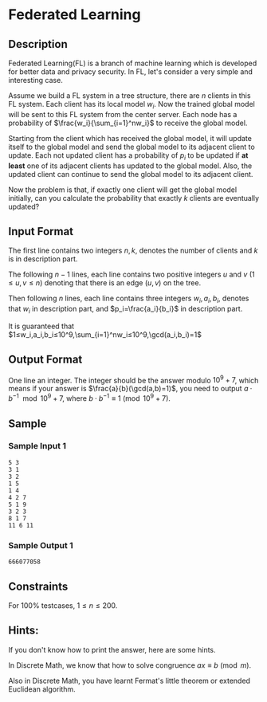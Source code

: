 # Federated Learning

## Description

Federated Learning(FL) is a branch of machine learning which is developed for better data and privacy security. In FL, let's consider a very simple and interesting case.

Assume we build a FL system in a tree structure, there are $n$ clients in this FL system. Each client has its local model $w_i$. Now the trained global model will be sent to this FL system from the center server. Each node has a probability of $\frac{w_i}{\sum_{i=1}^nw_i}$ to receive the global model.

Starting from the client which has received the global model, it will update itself to the global model and send the global model to its adjacent client to update. Each not updated client has a probability of $p_i$ to be updated if **at least** one of its adjacent clients has updated to the global model. Also, the updated client can continue to send the global model to its adjacent client.

Now the problem is that, if exactly one client will get the global model initially, can you calculate the probability that exactly $k$ clients are eventually updated?

## Input Format

The first line contains two integers $n,k$, denotes the number of clients and $k$ is in description part.

The following $n−1$ lines, each line contains two positive integers $u$ and $v$ $(1≤u,v≤n)$ denoting that there is an edge $(u,v)$ on the tree.

Then following $n$ lines, each line contains three integers $w_i,a_i,b_i$, denotes that $w_i$ in description part, and $p_i=\frac{a_i}{b_i}$ in description part.

It is guaranteed that $1≤w_i,a_i,b_i≤10^9,\sum_{i=1}^nw_i≤10^9,\gcd(a_i,b_i)=1$

## Output Format

One line an integer. The integer should be the answer modulo $10^9+7$, which means if your answer is $\frac{a}{b}(\gcd(a,b)=1)$, you need to output $a⋅b^{−1}\mod 10^9+7$, where $b⋅b^{−1}\equiv 1\pmod{10^9+7}$.

## Sample

### Sample Input 1

```
5 3
3 1
3 2
1 5
1 4
4 2 7
5 1 9
3 2 3
8 1 7
11 6 11
```

### Sample Output 1

```
666077058
```

## Constraints

For 100% testcases, $1≤n≤200$.

## Hints:

If you don't know how to print the answer, here are some hints.

In Discrete Math, we know that how to solve congruence $ax\equiv b \pmod m$.

Also in Discrete Math, you have learnt Fermat's little theorem or extended Euclidean algorithm.

